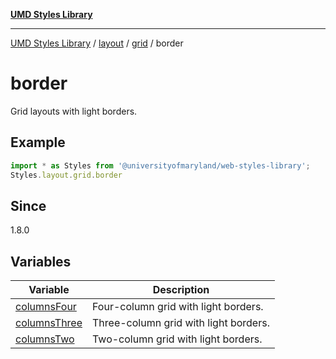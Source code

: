 [**UMD Styles Library**](../../../../../README.md)

***

[UMD Styles Library](../../../../../README.md) / [layout](../../../../README.md) / [grid](../../README.md) / border

# border

Grid layouts with light borders.

## Example

```typescript
import * as Styles from '@universityofmaryland/web-styles-library';
Styles.layout.grid.border
```

## Since

1.8.0

## Variables

| Variable | Description |
| ------ | ------ |
| [columnsFour](variables/columnsFour.md) | Four-column grid with light borders. |
| [columnsThree](variables/columnsThree.md) | Three-column grid with light borders. |
| [columnsTwo](variables/columnsTwo.md) | Two-column grid with light borders. |
